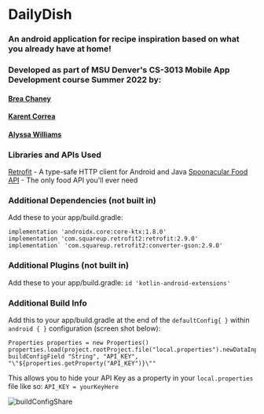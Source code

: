 # DailyDish
### An android application for recipe inspiration based on what you already have at home!


### Developed as part of MSU Denver's CS-3013 Mobile App Development course Summer 2022 by: 
#### [Brea Chaney](https://github.com/brearenee)
#### [Karent Correa](https://github.com/karent2222)
#### [Alyssa Williams](https://github.com/chillyssa)

### Libraries and APIs Used
[Retrofit](https://square.github.io/retrofit/) - A type-safe HTTP client for Android and Java
[Spoonacular Food API](https://spoonacular.com/food-api) - The only food API you'll ever need

### Additional Dependencies (not built in)
Add these to your app/build.gradle:
``` 
implementation 'androidx.core:core-ktx:1.8.0'
implementation 'com.squareup.retrofit2:retrofit:2.9.0'
implementation` 'com.squareup.retrofit2:converter-gson:2.9.0' 
```
### Additional Plugins (not built in)
Add these to your app/build.gradle:
`id 'kotlin-android-extensions'`
### Additional Build Info
Add this to your app/build.gradle at the end of the `defaultConfig{ }` within `android { }` configuration (screen shot below):
```
Properties properties = new Properties()
properties.load(project.rootProject.file("local.properties").newDataInputStream())
buildConfigField "String", "API_KEY", "\"${properties.getProperty("API_KEY")}\""
```
This allows you to hide your API Key as a property in your `local.properties` file like so: `API_KEY = yourKeyHere`

![buildConfigShare](https://user-images.githubusercontent.com/38333607/182533429-4bdd563a-f075-4b28-be10-f7e6cf943d70.png)